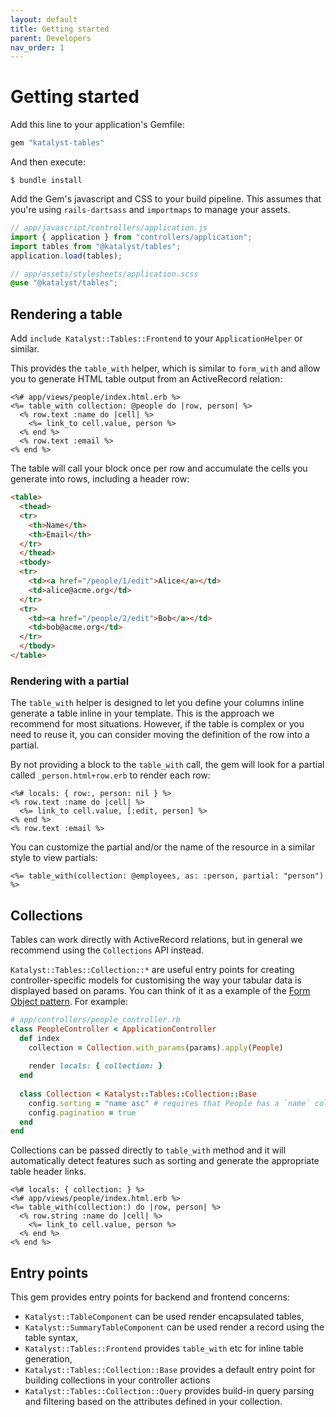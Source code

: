 ```yaml
---
layout: default
title: Getting started
parent: Developers
nav_order: 1
---
```


# Getting started

Add this line to your application's Gemfile:

```ruby
gem "katalyst-tables" 
```

And then execute:

    $ bundle install

Add the Gem's javascript and CSS to your build pipeline. This assumes that
you're using `rails-dartsass` and `importmaps` to manage your assets.

```javascript
// app/javascript/controllers/application.js
import { application } from "controllers/application";
import tables from "@katalyst/tables";
application.load(tables);
```

```scss
// app/assets/stylesheets/application.scss
@use "@katalyst/tables";
```

## Rendering a table

Add `include Katalyst::Tables::Frontend` to your `ApplicationHelper` or similar.

This provides the `table_with` helper, which is similar to `form_with` and allow you to generate HTML table output from
an ActiveRecord relation:

```erb
<%# app/views/people/index.html.erb %>
<%= table_with collection: @people do |row, person| %>
  <% row.text :name do |cell| %>
    <%= link_to cell.value, person %>
  <% end %>
  <% row.text :email %>
<% end %>
```

The table will call your block once per row and accumulate the cells you generate into rows, including a header row:

```html
<table>
  <thead>
  <tr>
    <th>Name</th>
    <th>Email</th>
  </tr>
  </thead>
  <tbody>
  <tr>
    <td><a href="/people/1/edit">Alice</a></td>
    <td>alice@acme.org</td>
  </tr>
  <tr>
    <td><a href="/people/2/edit">Bob</a></td>
    <td>bob@acme.org</td>
  </tr>
  </tbody>
</table>
```

### Rendering with a partial

The `table_with` helper is designed to let you define your columns inline generate a table inline in your template.
This is the approach we recommend for most situations. However, if the table is complex or you need to reuse it, you can
consider moving the definition of the row into a partial.

By not providing a block to the `table_with` call, the gem will look for a partial called `_person.html+row.erb` to
render each row:

```erb
<%# locals: { row:, person: nil } %>
<% row.text :name do |cell| %>
  <%= link_to cell.value, [:edit, person] %>
<% end %>
<% row.text :email %>
```

You can customize the partial and/or the name of the resource in a similar style to view partials:

```erb
<%= table_with(collection: @employees, as: :person, partial: "person") %>
```

## Collections

Tables can work directly with ActiveRecord relations, but in general we recommend using the `Collections` API instead.

`Katalyst::Tables::Collection::*` are useful entry points for creating controller-specific models for customising the
way your tabular data is displayed based on params. You can think of it as a example of the
[Form Object pattern](https://thoughtbot.com/blog/activemodel-form-objects). For example:

```ruby
# app/controllers/people_controller.rb
class PeopleController < ApplicationController
  def index
    collection = Collection.with_params(params).apply(People)
    
    render locals: { collection: }
  end
  
  class Collection < Katalyst::Tables::Collection::Base
    config.sorting = "name asc" # requires that People has a `name` column
    config.pagination = true
  end
end
```

Collections can be passed directly to `table_with` method and it will automatically
detect features such as sorting and generate the appropriate table header links.

```erb
<%# locals: { collection: } %>
<%# app/views/people/index.html.erb %>
<%= table_with(collection:) do |row, person| %>
  <% row.string :name do |cell| %>
    <%= link_to cell.value, person %>
  <% end %>
<% end %>
```

## Entry points

This gem provides entry points for backend and frontend concerns:
* `Katalyst::TableComponent` can be used render encapsulated tables,
* `Katalyst::SummaryTableComponent` can be used render a record using the table syntax,
* `Katalyst::Tables::Frontend` provides `table_with` etc for inline table generation,
* `Katalyst::Tables::Collection::Base` provides a default entry point for
  building collections in your controller actions
* `Katalyst::Tables::Collection::Query` provides build-in query parsing and filtering
  based on the attributes defined in your collection.

